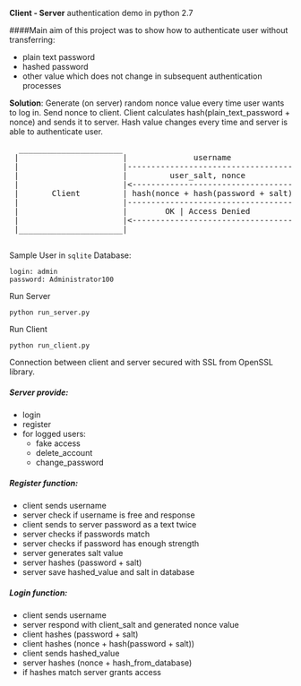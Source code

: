 **Client - Server** authentication demo in python 2.7

####Main aim of this project was to show how to authenticate user without transferring:
* plain text password
* hashed password
* other value which does not change in subsequent authentication processes

**Solution**: Generate (on server) random nonce value every time user wants to log in. Send nonce to client.
 Client calculates hash(plain_text_password + nonce) and sends it to server. Hash value changes every time and server 
 is able to authenticate user.
 
<pre>
  ______________________                                      ________________________
 |                      |              username              |                        | 
 |                      |----------------------------------->|                        | 
 |                      |         user_salt, nonce           |                        | 
 |                      |<-----------------------------------|                        | 
 |       Client         | hash(nonce + hash(password + salt) |         Server         |
 |                      |----------------------------------->|                        | 
 |                      |        OK | Access Denied          |                        | 
 |                      |<-----------------------------------|                        | 
 |______________________|                                    |________________________|
 
</pre>

Sample User in `sqlite` Database:

    login: admin
    password: Administrator100
    
Run Server

    python run_server.py
Run Client

    python run_client.py

Connection between client and server secured with SSL from OpenSSL library.

##### Server provide:
* login
* register
* for logged users:
    * fake access
    * delete_account
    * change_password

##### Register function:
* client sends username
* server check if username is free and response
* client sends to server password as a text twice
* server checks if passwords match
* server checks if password has enough strength
* server generates salt value
* server hashes (password + salt)
* server save hashed_value and salt in database

##### Login function:
* client sends username
* server respond with client_salt and generated nonce value
* client hashes (password + salt)
* client hashes (nonce + hash(password + salt))
* client sends hashed_value
* server hashes (nonce + hash_from_database)
* if hashes match server grants access



